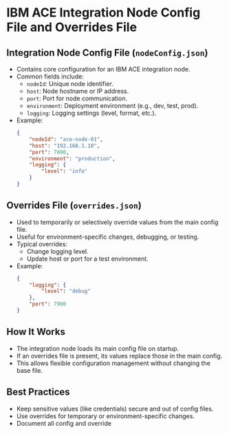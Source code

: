 # IBM ACE Integration Node Config File and Overrides File

## Integration Node Config File (`nodeConfig.json`)
- Contains core configuration for an IBM ACE integration node.
- Common fields include:
    - `nodeId`: Unique node identifier.
    - `host`: Node hostname or IP address.
    - `port`: Port for node communication.
    - `environment`: Deployment environment (e.g., dev, test, prod).
    - `logging`: Logging settings (level, format, etc.).
- Example:
    ```json
    {
        "nodeId": "ace-node-01",
        "host": "192.168.1.10",
        "port": 7800,
        "environment": "production",
        "logging": {
            "level": "info"
        }
    }
    ```

## Overrides File (`overrides.json`)
- Used to temporarily or selectively override values from the main config file.
- Useful for environment-specific changes, debugging, or testing.
- Typical overrides:
    - Change logging level.
    - Update host or port for a test environment.
- Example:
    ```json
    {
        "logging": {
            "level": "debug"
        },
        "port": 7900
    }
    ```

## How It Works
- The integration node loads its main config file on startup.
- If an overrides file is present, its values replace those in the main config.
- This allows flexible configuration management without changing the base file.

## Best Practices
- Keep sensitive values (like credentials) secure and out of config files.
- Use overrides for temporary or environment-specific changes.
- Document all config and override